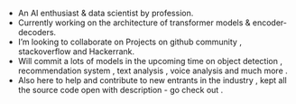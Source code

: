 - An AI enthusiast & data scientist by profession. 
- Currently working on the architecture of transformer models & encoder-decoders.
- I’m looking to collaborate on Projects on github community , stackoverflow and Hackerrank.
- Will commit a lots of models in the upcoming time on object detection , recommendation system , text analysis , voice analysis and much more .
- Also here to help and contribute to new entrants in the industry , kept all the source code open with description - go check out .



<!---
princeAnalytics/princeAnalytics is a ✨ special ✨ repository because its `README.md` (this file) appears on your GitHub profile.
You can click the Preview link to take a look at your changes.
--->
